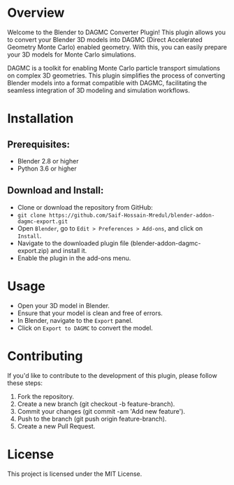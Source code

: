 # Overview
Welcome to the Blender to DAGMC Converter Plugin! This plugin allows you to convert your Blender 3D models into DAGMC (Direct Accelerated Geometry Monte Carlo) enabled geometry. With this, you can easily prepare your 3D models for Monte Carlo simulations.

DAGMC is a toolkit for enabling Monte Carlo particle transport simulations on complex 3D geometries. This plugin simplifies the process of converting Blender models into a format compatible with DAGMC, facilitating the seamless integration of 3D modeling and simulation workflows.

# Installation
## Prerequisites:

  * Blender 2.8 or higher
  * Python 3.6 or higher
## Download and Install:

  * Clone or download the repository from GitHub:
  * `git clone https://github.com/Saif-Hossain-Mredul/blender-addon-dagmc-export.git`
  * Open `Blender`, go to `Edit > Preferences > Add-ons`, and click on `Install`.
  * Navigate to the downloaded plugin file (blender-addon-dagmc-export.zip) and install it.
  * Enable the plugin in the add-ons menu.

# Usage
  * Open your 3D model in Blender.
  * Ensure that your model is clean and free of errors.
  * In Blender, navigate to the `Export` panel.
  * Click on `Export to DAGMC` to convert the model.

# Contributing
If you'd like to contribute to the development of this plugin, please follow these steps:
  1. Fork the repository.
  2. Create a new branch (git checkout -b feature-branch).
  3. Commit your changes (git commit -am 'Add new feature').
  4. Push to the branch (git push origin feature-branch).
  5. Create a new Pull Request.

# License
This project is licensed under the MIT License.
